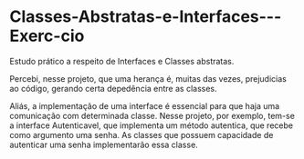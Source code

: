 # Classes-Abstratas-e-Interfaces---Exerc-cio
Estudo prático a respeito de Interfaces e Classes abstratas.

Percebi, nesse projeto, que uma herança é, muitas das vezes, prejudicias ao código, gerando certa depedência entre as classes.

Aliás, a implementação de uma interface é essencial para que haja uma comunicação com determinada classe.
Nesse projeto, por exemplo, tem-se a interface Autenticavel, que implementa um método autentica, que recebe como argumento uma senha. As classes que possuem capacidade de autenticar uma senha implementarão essa classe.
